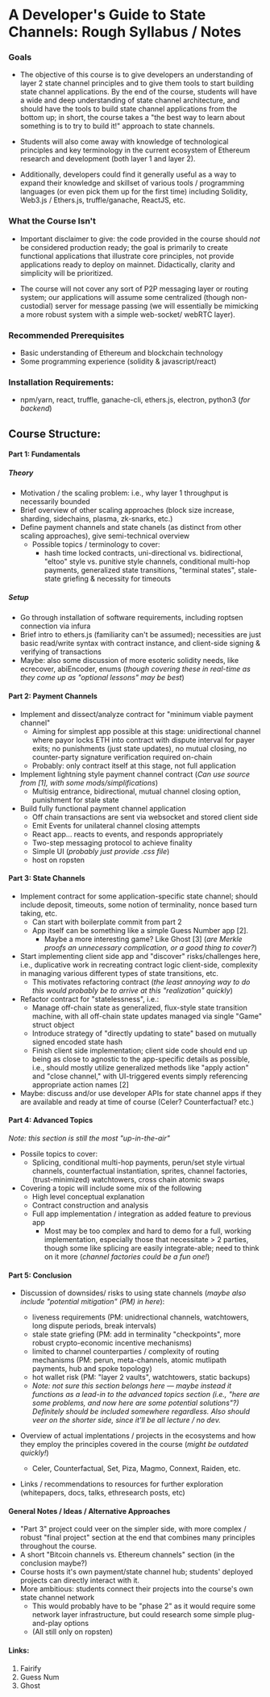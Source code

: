 # A Developer's Guide to State Channels: Rough Syllabus / Notes

### Goals
- The objective of this course is to give developers an understanding of layer 2 state channel principles and to give them tools to start building state channel applications. By the end of the course, students will have a wide and deep understanding of state channel architecture, and should have the tools to build state channel applications from the bottom up; in short, the course takes a "the best way to learn about something is to try to build it!" approach to state channels.

- Students will also come away with knowledge of technological principles and key terminology in the current ecosystem of Ethereum research and development (both layer 1 and layer 2).

- Additionally, developers could find it generally useful as a way to expand their knowledge and skillset of various tools / programming languages (or even pick them up for the first time) including Solidity, Web3.js / Ethers.js, truffle/ganache, ReactJS, etc. 


### What the Course Isn't
- Important disclaimer to give: the code provided in the course should _not_ be considered production ready; the goal is primarily to create functional applications that illustrate core principles, not provide applications ready to deploy on mainnet. Didactically, clarity and simplicity will be prioritized.

- The course will not cover any sort of P2P messaging layer or routing system; our applications will assume some centralized (though non-custodial) server for message passing (we will essentially be mimicking a more robust system with a simple web-socket/ webRTC layer).


### Recommended Prerequisites
- Basic understanding of Ethereum and blockchain technology
- Some programming experience (solidity & javascript/react)

### Installation Requirements:
- npm/yarn, react, truffle, ganache-cli, ethers.js, electron, python3 (_for backend_)

## Course Structure:

#### Part 1: Fundamentals

##### Theory
- Motivation / the scaling problem: i.e., why layer 1 throughput is necessarily bounded
- Brief overview of other scaling approaches (block size increase, sharding, sidechains, plasma, zk-snarks, etc.)  
- Define payment channels and state chanels (as distinct from other scaling approaches), give semi-technical overview
    - Possible topics / terminology to cover:
         - hash time locked contracts, uni-directional vs. bidirectional, "eltoo" style vs. punitive style channels, conditional multi-hop payments, generalized state transitions, "terminal states", stale-state griefing & necessity for timeouts 

##### Setup 
- Go through installation of software requirements, including roptsen connection via infura
- Brief intro to ethers.js (familiarity can't be assumed); necessities are just basic read/write syntax with contract instance, and client-side signing & verifying of  transactions
- Maybe: also some discussion of more esoteric solidity needs, like ecrecover, abiEncoder,  enums (_though covering these in real-time as they come up as "optional lessons" may be best_)

#### Part 2: Payment Channels
- Implement and dissect/analyze contract for "minimum viable payment channel"
    - Aiming for simplest app possible at this stage: unidirectional channel where payor locks ETH into contract with dispute interval for payer exits; no punishments (just state updates), no mutual closing, no counter-party signature verification required on-chain
    - Probably: only contract itself at this stage, not full application
- Implement lightning style payment channel contract (_Can use source from [1], with some mods/simplifications_)
    - Multisig entrance, bidirectional, mutual channel closing option, punishment for stale state
- Build fully functional payment channel application
    - Off chain transactions are sent via websocket and stored client side
    - Emit Events for unilateral channel closing attempts
    - React app... reacts to events, and responds appropriately
    - Two-step messaging protocol to achieve finality
    - Simple UI (_probably just provide .css file_)
    - host on ropsten

#### Part 3: State Channels
- Implement contract for some application-specific state channel; should include deposit, timeouts, some notion of terminality, nonce based turn taking, etc.
    - Can start with boilerplate commit from part 2
    - App itself can be something like a simple Guess Number app [2].
        - Maybe a more interesting game? Like Ghost [3] (_are Merkle proofs an unnecessary complication, or a good thing to cover?_)
- Start implementing client side app and "discover" risks/challenges here, i.e., duplicative work in recreating contract logic client-side, complexity in managing various different types of state transitions, etc.
    - This motivates refactoring contract (_the least annoying way to do this would probably be to arrive at this "realization" quickly_)
- Refactor contract for "statelessness", i.e.: 
    - Manage off-chain state as generalized, flux-style state transition machine, with all off-chain state updates managed via single "Game" struct object
    - Introduce strategy of "directly updating to state" based on mutually signed encoded state hash
    - Finish client side implementation; client side code should end up being as close to agnostic to the app-specific details as possible, i.e., should mostly utilize generalized methods like "apply action" and "close channel," with UI-triggered events simply referencing appropriate action names [2]
- Maybe: discuss and/or use developer APIs for state channel apps if they are available and ready at time of course (Celer? Counterfactual? etc.)
#### Part 4: Advanced Topics
_Note: this section is still the most "up-in-the-air"_
- Possile topics to cover:
    -  Splicing, conditional multi-hop payments, perun/set style virtual channels, counterfactual instantiation, sprites, channel factories, (trust-minimized) watchtowers, cross chain atomic swaps  
- Covering a topic will include some mix of the following
    - High level conceptual explanation
    - Contract construction and analysis
    - Full app implementation / integration as added feature to previous app
        - Most may be too complex and hard to demo for a full, working implementation, especially those that necessitate > 2 parties, though some like splicing are easily integrate-able; need to think on it more (_channel factories could be a fun one!_)


#### Part 5: Conclusion

- Discussion of downsides/ risks to using state channels (_maybe also include "potential mitigation" (PM) in here_):
    - liveness requirements (PM: unidrectional channels, watchtowers, long dispute periods, break intervals)
    - stale state griefing (PM: add in terminality "checkpoints", more robust crypto-economic incentive mechanisms) 
    - limited to channel counterparties / complexity of routing mechanisms (PM: perun, meta-channels, atomic mutlipath payments, hub and spoke topology)
    - hot wallet risk (PM: "layer 2 vaults", watchtowers, static backups)
    - _Note: not sure this section belongs here — maybe instead it functions as a lead-in to the advanced topics section (i.e., "here are some problems, and now here are some potential solutions"?) Definitely should be included somewhere regardless. Also should veer on the shorter side, since it'll be all lecture / no dev._

- Overview of actual implentations / projects in the ecosystems and how they employ the principles covered in the course (_might be outdated quickly!_)
    - Celer, Counterfactual, Set, Piza, Magmo, Connext, Raiden, etc.
- Links / recommendations to resources for further exploration (whitepapers, docs, talks, ethresearch posts, etc)

#### General Notes / Ideas / Alternative Approaches
- "Part 3" project could veer on the simpler side, with more complex / robust "final project" section at the end that combines many principles throughout the course.
- A short "Bitcoin channels vs. Ethereum channels" section (in the conclusion maybe?)
- Course hosts it's own payment/state channel hub; students' deployed projects can directly interact with it. 
- More ambitious: students connect their projects into the course's own state channel network
    - This would probably have to be "phase 2" as it would require some network layer infrastructure, but could research some simple plug-and-play options
    - (All still only on ropsten)


#### Links: 
1. Fairify
2. Guess Num
3. Ghost

